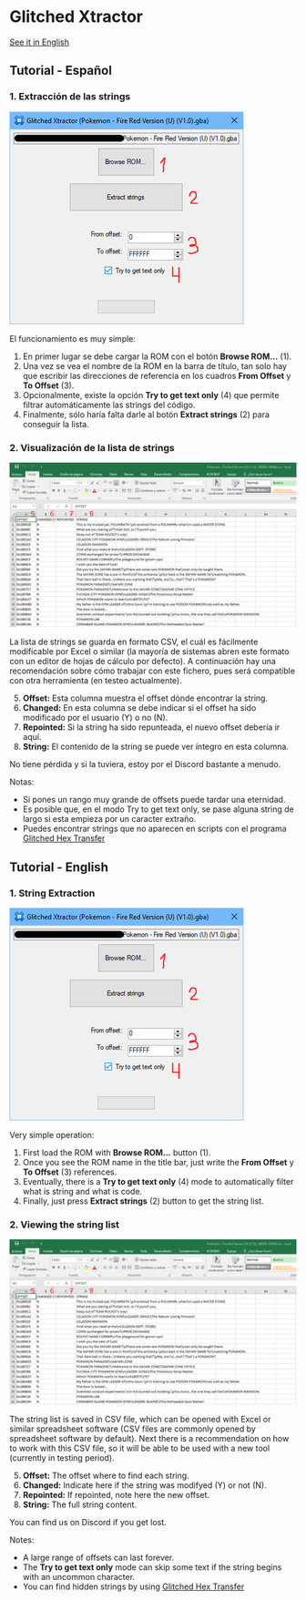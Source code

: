 # Glitched Xtractor
[See it in English](https://github.com/glitchedhacktools/xtractor/tree/master#tutorial---english)
## Tutorial - Español
### 1. Extracción de las strings
![Ventana principal](/screenshots/xtractor2.PNG)

El funcionamiento es muy simple:
1. En primer lugar se debe cargar la ROM con el botón **Browse ROM...** (1).
1. Una vez se vea el nombre de la ROM en la barra de título, tan solo hay que escribir las direcciones de referencia en los cuadros **From Offset** y **To Offset** (3).
1. Opcionalmente, existe la opción **Try to get text only** (4) que permite filtrar automáticamente las strings del código.
1. Finalmente, sólo haría falta darle al botón **Extract strings** (2) para conseguir la lista.


### 2. Visualización de la lista de strings
![Archivo CSV resultado](/screenshots/xtractor3.PNG)

La lista de strings se guarda en formato CSV, el cuál es fácilmente modificable por Excel o similar (la mayoría de sistemas abren este formato con un editor de hojas de cálculo por defecto).
A continuación hay una recomendación sobre cómo trabajar con este fichero, pues será compatible con otra herramienta (en testeo actualmente).

5. **Offset:** Esta columna muestra el offset dónde encontrar la string.
1. **Changed:** En esta columna se debe indicar si el offset ha sido modificado por el usuario (Y) o no (N).
1. **Repointed:** Si la string ha sido repunteada, el nuevo offset debería ir aquí.
1. **String:** El contenido de la string se puede ver íntegro en esta columna.

No tiene pérdida y si la tuviera, estoy por el Discord bastante a menudo.

Notas:

* Si pones un rango muy grande de offsets puede tardar una eternidad.
* Es posible que, en el modo Try to get text only, se pase alguna string de largo si esta empieza por un caracter extraño.
* Puedes encontrar strings que no aparecen en scripts con el programa [Glitched Hex Transfer](https://whackahack.com/foro/t-56562/traduccion-hex-cristiano-cristiano-hex-glitched-hex-transfer)

## Tutorial - English
### 1. String Extraction
![Main Window](/screenshots/xtractor2.PNG)

Very simple operation:
1. First load the ROM with **Browse ROM...** button (1).
1. Once you see the ROM name in the title bar, just write the **From Offset** y **To Offset** (3) references.
1. Eventually, there is a **Try to get text only** (4) mode to automatically filter what is string and what is code.
1. Finally, just press **Extract strings** (2) button to get the string list.


### 2. Viewing the string list
![CSV result file](/screenshots/xtractor3.PNG)

The string list is saved in CSV file, which can be opened with Excel or similar spreadsheet software (CSV files are commonly opened by spreadsheet software by default).
Next there is a recommendation on how to work with this CSV file, so it will be able to be used with a new tool (currently in testing period).

5. **Offset:** The offset where to find each string.
1. **Changed:** Indicate here if the string was modifyed (Y) or not (N).
1. **Repointed:** If repointed, note here the new offset.
1. **String:** The full string content.

You can find us on Discord if you get lost.

Notes:

* A large range of offsets can last forever.
* The **Try to get text only** mode can skip some text if the string begins with an uncommon character.
* You can find hidden strings by using [Glitched Hex Transfer](https://whackahack.com/foro/t-56562/traduccion-hex-cristiano-cristiano-hex-glitched-hex-transfer)
